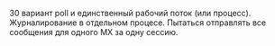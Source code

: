 30 вариант
poll и единственный рабочий поток (или процесс).
Журналирование в отдельном процесе.
Пытаться отправлять все сообщения для одного MX за одну сессию.
